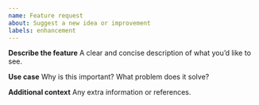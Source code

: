 ```yaml
---
name: Feature request
about: Suggest a new idea or improvement
labels: enhancement
---
```


**Describe the feature**
A clear and concise description of what you’d like to see.

**Use case**
Why is this important? What problem does it solve?

**Additional context**
Any extra information or references.
